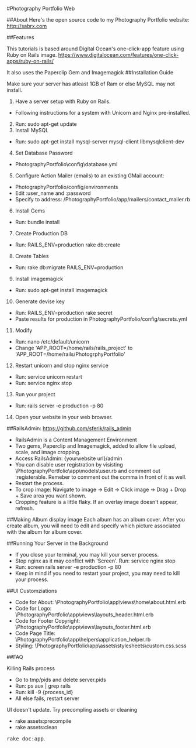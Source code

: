 #Photography Portfolio Web

##About
Here's the open source code to my Photography Portfolio website:
http://sabrx.com

##Features

This tutorials is based around Digital Ocean's one-click-app feature using Ruby on Rails image. 
https://www.digitalocean.com/features/one-click-apps/ruby-on-rails/

It also uses the Paperclip Gem and Imagemagick
##Installation Guide

Make sure your server has atleast 1GB of Ram or else MySQL may not install.

1. Have a server setup with Ruby on Rails. 
  * Following instructions for a system with Unicorn and Nginx pre-installed.
2. Run: sudo apt-get update
3. Install MySQL
  * Run: sudo apt-get install mysql-server mysql-client libmysqlclient-dev
4. Set Database Password
  * PhotographyPortfolio\config\database.yml
5. Configure Action Mailer (emails) to an existing GMail account:
  * PhotographyPortfolio/config/environments
  * Edit :user_name and :password
  * Specify to address: /PhotographyPortfolio/app/mailers/contact_mailer.rb
6. Install Gems
  * Run: bundle install
7. Create Production DB
  * Run: RAILS_ENV=production rake db:create
8. Create Tables
  * Run: rake db:migrate RAILS_ENV=production
9. Install imagemagick
  * Run: sudo apt-get install imagemagick
10. Generate devise key
  * Run: RAILS_ENV=production rake secret
  * Paste results for production in PhotographyPortfolio/config/secrets.yml
11. Modify
  * Run: nano /etc/default/unicorn
  * Change 'APP_ROOT=/home/rails/rails_project' to 'APP_ROOT=/home/rails/PhotogrphyPortfolio'
12. Restart unicorn and stop nginx service
  * Run: service unicorn restart
  * Run: service nginx stop
13. Run your project
  * Run: rails server -e production -p 80
14. Open your website in your web browser.

##RailsAdmin: https://github.com/sferik/rails_admin
* RailsAdmin is a Content Management Environment
* Two gems, Paperclip and Imagemagick, added to allow file upload, scale, and image cropping.
* Access RailsAdmin: {yourwebsite url}/admin
* You can disable user registration by visisting \PhotographyPortfolio\app\models\user.rb and comment out :registerable. Remeber to comment out the comma in front of it as well.
* Restart the process.
* To crop image: Navigate to image -> Edit -> Click image -> Drag + Drop + Save area you want shown.
* Cropping feature is a little flaky. If an overlay image doesn't appear, refresh.

##Making Album display image
 Each album has an album cover. After you create album, you will need to edit and specify which picture associated with the album for album cover.

##Running Your Server in the Background
* If you close your terminal, you may kill your server process.
* Stop nginx as it may conflict with 'Screen'. Run: service nginx stop
* Run: screen rails server -e production -p 80
* Keep in mind if you need to restart your project, you may need to kill your process.

##UI Customziations
* Code for About: \PhotographyPortfolio\app\views\home\about.html.erb
* Code for Logo: \PhotographyPortfolio\app\views\layouts\_header.html.erb
* Code for Footer Copyright: \PhotographyPortfolio\app\views\layouts\_footer.html.erb
* Code Page Title: \PhotographyPortfolio\app\helpers\application_helper.rb
* Styling: \PhotographyPortfolio\app\assets\stylesheets\custom.css.scss

##FAQ

Killing Rails process
* Go to tmp/pids and delete server.pids
* Run: ps aux | grep rails
* Run: kill -9 {process_id}
* All else fails, restart server

UI doesn't update. Try precompling assets or cleaning
* rake assets:precompile
* rake assets:clean



<tt>rake doc:app</tt>.
